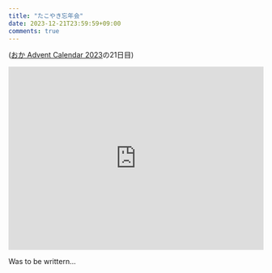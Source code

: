 ```yaml
---
title: "たこやき忘年会"
date: 2023-12-21T23:59:59+09:00
comments: true
---
```


([おか Advent Calendar 2023](https://adventar.org/calendars/9232)の21日目)

<div style="text-align: center;">
<iframe src="https://adventar.org/calendars/9232/embed" width="100%" height="362" frameborder="0" loading="lazy"></iframe>
</div>

Was to be writtern...
